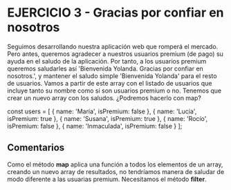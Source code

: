 # EJERCICIO 3 - Gracias por confiar en nosotros

Seguimos desarrollando nuestra aplicación web que romperá el mercado. Pero antes, queremos agradecer a nuestros usuarios premium (de pago) su ayuda en el saludo de la aplicación. Por tanto, a los usuarios premium queremos saludarles así 'Bienvenida Yolanda. Gracias por confiar en nosotros.', y mantener el saludo simple 'Bienvenida Yolanda' para el resto de usuarios.
Vamos a partir de este array con el listado de usuarios que incluye tanto su nombre como si son usuarios premium o no.
Tenemos que crear un nuevo array con los saludos. ¿Podremos hacerlo con map?

const users = [
{ name: 'María', isPremium: false },
{ name: 'Lucía', isPremium: true },
{ name: 'Susana', isPremium: true },
{ name: 'Rocío', isPremium: false },
{ name: 'Inmaculada', isPremium: false }
];

## Comentarios

Como el método **map** aplica una función a todos los elementos de un array, creando un nuevo array de resultados, no tendríamos manera de saludar de modo diferente a las usuarias premium. Necesitamos el método **filter**.
